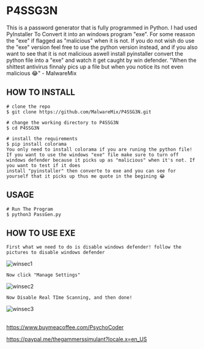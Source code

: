 # P4SSG3N
This is a password generator that is fully programmed in Python. I had used PyInstaller To Convert it into an windows program "exe". For some reasxon the "exe" if flagged as "malicious" when it is not. If you do not wish do use the "exe" version feel free to use the python version instead, and if you also want to see that it is not malicious aswell install pyinstaller convert the python file into a "exe" and watch it get caught by win defender. "When the shittest antivirus finnaly pics up a file but when you notice its not even malicious 😂" - MalwareMix


## HOW TO INSTALL

```console
# clone the repo
$ git clone https://github.com/MalwareMix/P4SSG3N.git

# change the working directory to P4SSG3N
$ cd P4SSG3N

# install the requirements
$ pip install colorama
You only need to install colorama if you are runing the python file!
If you want to use the windows "exe" file make sure to turn off windows defender because it picks up as "malicious" when it's not. If you want to test if it does
install "pyinstaller" then converte to exe and you can see for yourself that it picks up thus me quote in the begining 😂
```

## USAGE

```console
# Run The Program
$ python3 PassGen.py
```

## HOW TO USE EXE

```console
First what we need to do is disable windows defender! follow the pictures to disable windows defender
```
![winsec1](https://u.cubeupload.com/PsychoCoder/winsec1.png)<br />
```console
Now click "Manage Settings"
```
![winsec2](https://u.cubeupload.com/PsychoCoder/winsec2.png)<br />
```console
Now Disable Real TIme Scanning, and then done!
```
![winsec3](https://u.cubeupload.com/PsychoCoder/winsec3.png)<br />
<br />

  https://www.buymeacoffee.com/PsychoCoder

  https://paypal.me/thegammerssimulant?locale.x=en_US
